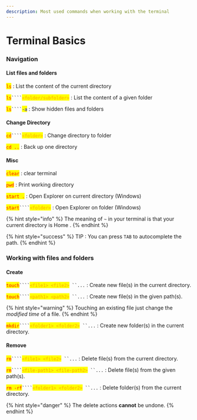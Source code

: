 ```yaml
---
description: Most used commands when working with the terminal
---
```


# Terminal Basics

### Navigation

#### List files and folders

<mark style="color:red;">`ls`</mark> : List the content of the current directory

<mark style="color:red;">`ls`</mark>` ```` `<mark style="color:orange;">`<folder/subfolder>`</mark> : List the content of a given folder

<mark style="color:red;">`ls`</mark>` ```` `<mark style="color:blue;">`-a`</mark> : Show hidden files and folders

#### Change Directory

<mark style="color:red;">`cd`</mark>` ```` `<mark style="color:orange;">`<folder>`</mark> : Change directory to folder

<mark style="color:red;">`cd ..`</mark> : Back up one directory

#### Misc

<mark style="color:red;">`clear`</mark> : clear terminal

<mark style="color:red;">`pwd`</mark> : Print working directory

<mark style="color:red;">`start .`</mark> : Open Explorer on current directory (Windows)

<mark style="color:red;">`start`</mark>` ```` `<mark style="color:orange;">`<folder>`</mark> : Open Explorer on folder (Windows)



{% hint style="info" %}
The meaning of `~` in your terminal is that your current directory is Home .
{% endhint %}

{% hint style="success" %}
TIP : You can press `TAB` to autocomplete the path.
{% endhint %}

### Working with files and folders

#### Create

<mark style="color:red;">`touch`</mark>` ```` `<mark style="color:orange;">`<file1> <file2>`</mark>` ``...`  : Create new file(s) in the current directory.

<mark style="color:red;">`touch`</mark>` ```` `<mark style="color:orange;">`<path1> <path2>`</mark>` ``...`  : Create new file(s) in the given path(s).

{% hint style="warning" %}
Touching an existing file just change the _modified time_ of a file.
{% endhint %}

<mark style="color:red;">`mkdir`</mark>` ```` `<mark style="color:orange;">`<folder1> <folder2>`</mark>` ``...` : Create new folder(s) in the current directory.

#### Remove

<mark style="color:red;">`rm`</mark>` ```` `<mark style="color:orange;">`<file1> <file2>`</mark>` ``...` : Delete file(s) from the current directory.

<mark style="color:red;">`rm`</mark>` ```` `<mark style="color:orange;">`<file-path1> <file-path2>`</mark>` ``...` : Delete file(s) from the given path(s).

<mark style="color:red;">`rm -rf`</mark>` ```` `<mark style="color:orange;">`<folder1> <folder2>`</mark>` ``...` : Delete folder(s) from the current directory.

{% hint style="danger" %}
The delete actions **cannot** be undone.
{% endhint %}

